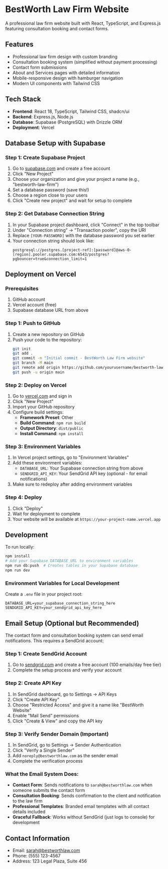# BestWorth Law Firm Website

A professional law firm website built with React, TypeScript, and Express.js featuring consultation booking and contact forms.

## Features

- Professional law firm design with custom branding
- Consultation booking system (simplified without payment processing)
- Contact form submissions
- About and Services pages with detailed information
- Mobile-responsive design with hamburger navigation
- Modern UI components with Tailwind CSS

## Tech Stack

- **Frontend**: React 18, TypeScript, Tailwind CSS, shadcn/ui
- **Backend**: Express.js, Node.js
- **Database**: Supabase (PostgreSQL) with Drizzle ORM
- **Deployment**: Vercel

## Database Setup with Supabase

### Step 1: Create Supabase Project
1. Go to [supabase.com](https://supabase.com) and create a free account
2. Click "New Project"
3. Choose your organization and give your project a name (e.g., "bestworth-law-firm")
4. Set a database password (save this!)
5. Choose a region close to your users
6. Click "Create new project" and wait for setup to complete

### Step 2: Get Database Connection String
1. In your Supabase project dashboard, click "Connect" in the top toolbar
2. Under "Connection string" → "Transaction pooler", copy the URI
3. Replace `[YOUR-PASSWORD]` with the database password you set earlier
4. Your connection string should look like:
   ```
   postgresql://postgres.[project-ref]:[password]@aws-0-[region].pooler.supabase.com:6543/postgres?pgbouncer=true&connection_limit=1
   ```

## Deployment on Vercel

### Prerequisites
1. GitHub account
2. Vercel account (free)
3. Supabase database URL from above

### Step 1: Push to GitHub
1. Create a new repository on GitHub
2. Push your code to the repository:
   ```bash
   git init
   git add .
   git commit -m "Initial commit - BestWorth Law Firm website"
   git branch -M main
   git remote add origin https://github.com/yourusername/bestworth-law-firm.git
   git push -u origin main
   ```

### Step 2: Deploy on Vercel
1. Go to [vercel.com](https://vercel.com) and sign in
2. Click "New Project"
3. Import your GitHub repository
4. Configure build settings:
   - **Framework Preset**: Other
   - **Build Command**: `npm run build`
   - **Output Directory**: `dist/public`
   - **Install Command**: `npm install`

### Step 3: Environment Variables
1. In Vercel project settings, go to "Environment Variables"
2. Add these environment variables:
   - `DATABASE_URL`: Your Supabase connection string from above
   - `SENDGRID_API_KEY`: Your SendGrid API key (optional - for email notifications)
3. Make sure to redeploy after adding environment variables

### Step 4: Deploy
1. Click "Deploy"
2. Wait for deployment to complete
3. Your website will be available at `https://your-project-name.vercel.app`

## Development

To run locally:
```bash
npm install
# Add your Supabase DATABASE_URL to environment variables
npm run db:push  # Creates tables in your Supabase database
npm run dev
```

### Environment Variables for Local Development
Create a `.env` file in your project root:
```
DATABASE_URL=your_supabase_connection_string_here
SENDGRID_API_KEY=your_sendgrid_api_key_here
```

## Email Setup (Optional but Recommended)

The contact form and consultation booking system can send email notifications. This requires a SendGrid account:

### Step 1: Create SendGrid Account
1. Go to [sendgrid.com](https://sendgrid.com) and create a free account (100 emails/day free tier)
2. Complete the setup process and verify your account

### Step 2: Create API Key
1. In SendGrid dashboard, go to Settings → API Keys
2. Click "Create API Key"
3. Choose "Restricted Access" and give it a name like "BestWorth Website"
4. Enable "Mail Send" permissions
5. Click "Create & View" and copy the API key

### Step 3: Verify Sender Domain (Important)
1. In SendGrid, go to Settings → Sender Authentication
2. Click "Verify a Single Sender"
3. Add `noreply@bestworthlaw.com` as the sender email
4. Complete the verification process

### What the Email System Does:
- **Contact Form**: Sends notifications to `sarah@bestworthlaw.com` when someone submits the contact form
- **Consultation Booking**: Sends confirmation to the client and notification to the law firm
- **Professional Templates**: Branded email templates with all contact details included
- **Graceful Fallback**: Works without SendGrid (just logs to console) for development

## Contact Information

- Email: sarah@bestworthlaw.com
- Phone: (555) 123-4567
- Address: 123 Legal Plaza, Suite 456